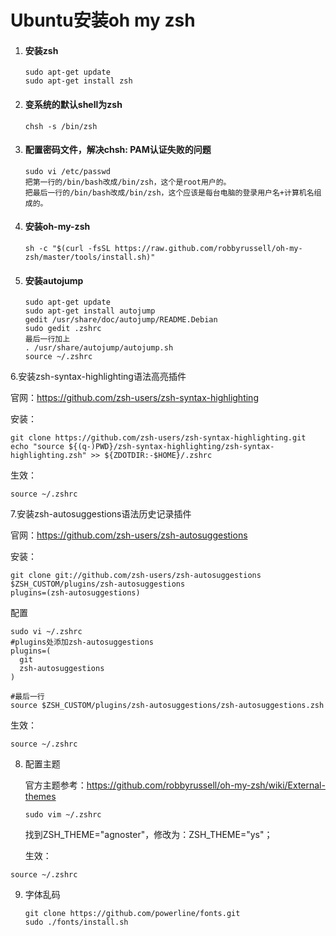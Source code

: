 # Ubuntu安装oh my zsh

1. #### 安装zsh

   ```shell
   sudo apt-get update
   sudo apt-get install zsh
   ```

2. #### 变系统的默认shell为zsh

   ```shell
   chsh -s /bin/zsh
   ```

3. #### 配置密码文件，解决chsh: PAM认证失败的问题

   ```shell
   sudo vi /etc/passwd
   把第一行的/bin/bash改成/bin/zsh，这个是root用户的。
   把最后一行的/bin/bash改成/bin/zsh，这个应该是每台电脑的登录用户名+计算机名组成的。
   ```

4. #### 安装oh-my-zsh

   ```shell
   sh -c "$(curl -fsSL https://raw.github.com/robbyrussell/oh-my-zsh/master/tools/install.sh)"
   ```

5. #### 安装autojump

   ```shell
   sudo apt-get update
   sudo apt-get install autojump
   gedit /usr/share/doc/autojump/README.Debian
   sudo gedit .zshrc
   最后一行加上
   . /usr/share/autojump/autojump.sh
   source ~/.zshrc
   ```

6.安装zsh-syntax-highlighting语法高亮插件

官网：<https://github.com/zsh-users/zsh-syntax-highlighting>

安装：

```shell
git clone https://github.com/zsh-users/zsh-syntax-highlighting.git
echo "source ${(q-)PWD}/zsh-syntax-highlighting/zsh-syntax-highlighting.zsh" >> ${ZDOTDIR:-$HOME}/.zshrc
```

生效：

```shell
source ~/.zshrc
```

 7.安装zsh-autosuggestions语法历史记录插件

官网：<https://github.com/zsh-users/zsh-autosuggestions>

安装：

```shell
git clone git://github.com/zsh-users/zsh-autosuggestions $ZSH_CUSTOM/plugins/zsh-autosuggestions
plugins=(zsh-autosuggestions)
```

配置

```shell
sudo vi ~/.zshrc
#plugins处添加zsh-autosuggestions
plugins=(
  git
  zsh-autosuggestions
)

#最后一行
source $ZSH_CUSTOM/plugins/zsh-autosuggestions/zsh-autosuggestions.zsh
```

生效：

```shell
source ~/.zshrc
```

8. 配置主题

   官方主题参考：<https://github.com/robbyrussell/oh-my-zsh/wiki/External-themes>

   ```shell
   sudo vim ~/.zshrc
   ```

   找到ZSH_THEME="agnoster"，修改为：ZSH_THEME="ys"；

   生效：

```shell
source ~/.zshrc
```

9. 字体乱码

   ```shell
   git clone https://github.com/powerline/fonts.git
   sudo ./fonts/install.sh
   ```

   